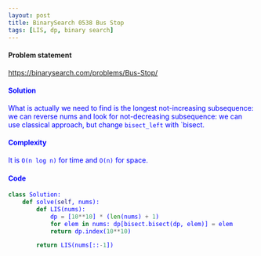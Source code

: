 ```yaml
---
layout: post
title: BinarySearch 0538 Bus Stop
tags: [LIS, dp, binary search]
---
```


#### Problem statement

<a href="https://binarysearch.com/problems/Bus-Stop/"> <font color = blue>https://binarysearch.com/problems/Bus-Stop/

#### Solution
What is actually we need to find is the longest not-increasing subsequence: we can reverse nums and look for not-decreasing subsequence: we can use classical approach, but change `bisect_left` with `bisect.

#### Complexity
It is `O(n log n)` for time and `O(n)` for space.

#### Code
```python
class Solution:
    def solve(self, nums):
        def LIS(nums):
            dp = [10**10] * (len(nums) + 1)
            for elem in nums: dp[bisect.bisect(dp, elem)] = elem  
            return dp.index(10**10)

        return LIS(nums[::-1])
```
